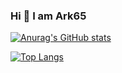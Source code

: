 ### Hi 👋 I am Ark65 

<!--
**ark-65/ark-65** is a ✨ _special_ ✨ repository because its `README.md` (this file) appears on your GitHub profile.

Here are some ideas to get you started:

- 🔭 I’m currently working on ...
- 🌱 I’m currently learning ...
- 👯 I’m looking to collaborate on ...
- 🤔 I’m looking for help with ...
- 💬 Ask me about ...
- 📫 How to reach me: ...
- 😄 Pronouns: ...
- ⚡ Fun fact: ...
-->

[![Anurag's GitHub stats](https://github-readme-stats.vercel.app/api?username=ark-65&show_icons=true&theme=nightowl)](https://github.com/ark-65)

[![Top Langs](https://github-readme-stats.vercel.app/api/top-langs/?username=ark-65)](https://github.com/ark-65/github-readme-stats)
